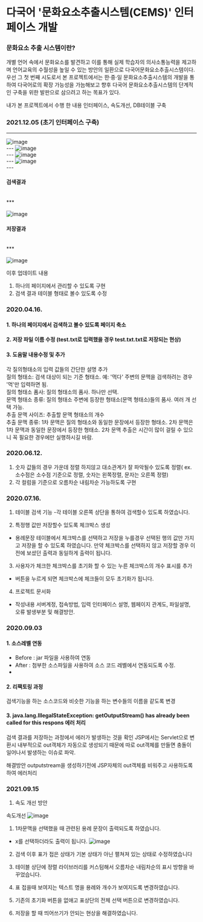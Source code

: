 # 다국어 '문화요소추출시스템(CEMS)' 인터페이스 개발 


### 문화요소 추출 시스템이란?

개별 언어 속에서 문화요소를 발견하고 이를 통해 실제 학습자의 의사소통능력을 제고하며 언어교육의 수월성을 높일 수 있는 방안의 일환으로 다국어문화요소추출시스템이다.
우선 그 첫 번째 시도로서 본 프로젝트에서는 한·중·일 문화요소추출시스템의 개발을 통하여 다국어로의 확장 가능성을 가늠해보고 향후 다국어 문화요소추출시스템의 단계적인 구축을 위한 발판으로 삼으려고 하는 목표가 있다.

내가 본 프로젝트에서 수행 한 내용
인터페이스, 속도개선, DB테이블 구축


### 2021.12.05 (초기 인터페이스 구축)
<hr>

![image](https://user-images.githubusercontent.com/47339929/112755509-f098e200-901b-11eb-9589-cac86bb203ca.png)
<br>---
![image](https://user-images.githubusercontent.com/47339929/112755525-fd1d3a80-901b-11eb-9d19-15d90b414f2b.png)
<br>---
![image](https://user-images.githubusercontent.com/47339929/112755533-027a8500-901c-11eb-9966-a0eacde17ec6.png)
<br>---
![image](https://user-images.githubusercontent.com/47339929/112755541-07d7cf80-901c-11eb-93c8-d47a6936d3e8.png)
<br>---

#### 검색결과
<br>
***

![image](https://user-images.githubusercontent.com/47339929/112755560-17efaf00-901c-11eb-84cc-175cd2307367.png)

#### 저장결과
<br>
***

![image](https://user-images.githubusercontent.com/47339929/112755567-21791700-901c-11eb-97ad-099a43498114.png)


이후 업데이트 내용
1. 하나의 페이지에서 관리할 수 있도록 구현 
1. 검색 결과 테이블 형태로 볼수 있도록 수정

### 2020.04.16. 
#### 1. 하나의 페이지에서 검색하고 볼수 있도록 페이지 축소
#### 2. 저장 파일 이름 수정 (test.txt로 입력했을 경우 test.txt.txt로 저장되는 현상)
#### 3. 도움말 내용수정 및 추가 
각 질의형태소의 입력 값들의 간단한 설명 추가<br>
질의 형태소: 검색 대상이 되는 기준 형태소. 예: '먹다' 주변의 문맥을 검색하려는 경우 '먹'만 입력하면 됨.<br>
질의 형태소 품사: 질의 형태소의 품사. 하나만 선택.<br>
문맥 형태소 종류: 질의 형태소 주변에 등장한 형태소(문맥 형태소)들의 품사. 여러 개 선택 가능.<br>
추출 문맥 사이즈: 추출할 문맥 형태소의 개수<br>
추출 문맥 종류: 1차 문맥은 질의 형태소와 동일한 문장에서 등장한 형태소. 2차 문맥은 1차 문맥과 동일한 문장에서 등장한 형태소. 2차 문맥 추출은 시간이 많이 걸릴 수 있으니 꼭 필요한 경우에만 실행하시길 바람.<br>


### 2020.06.12.

1. 숫자 값들의 경우 가운데 정렬 하지않고 대소관계가 잘 파악될수 있도록 정렬( ex. 소수점은 소수점 기준으로 정렬, 숫자는 왼쪽정렬, 문자는 오른쪽 정렬)
2. 각 컬럼을 기준으로 오름차순 내림차순 가능하도록 구현


### 2020.07.16.
1. 테이블 검색 기능
-각 테이블 오른쪽 상단을 통하여 검색할수 있도록 하였습니다.

2. 특정행 값만 저장할수 있도록 체크박스 생성
-  용례문장 테이블에서 체크박스를 선택하고 저장을 누를경우 선택된 행의 값만 가지고 저장을 할 수 있도록 하였습니다. 만약 체크박스를 선택하지 않고 저장할 경우 이전에 보셨던 출력과 동일하게 출력이 됩니다.

3. 사용자가 체크한 체크박스를 초기화 할 수 있는 누른 체크박스의 개수 표시를 추가
- 버튼을 누르게 되면 체크박스에 체크들이 모두 초기화가 됩니다.

4. 프로젝트 문서화
- 작성내용 
서버계정, 접속방법, 입력 인터페이스 설명, 웹페이지 관계도, 파일설명, 오류 발생부분 및 해결방안.


### 2020.09.03
#### 1. 소스레벨 연동<br>
- Before  : jar 파일을 사용하여 연동
- After   : 첨부한 소스파일을 사용하여 소스 코드 레벨에서 연동되도록 수정.  
- 
#### 2. 리팩토링 과정<br>
검색기능을 하는 소스코드와 비슷한 기능을 하는 변수들의 이름을 같도록 변경

#### 3. java.lang.IllegalStateException: getOutputStream() has already been called for this respons 에러 처리 <br>
검색 결과를 저장하는 과정에서 에러가 발생하는 것을 확인
JSP에서는 Servlet으로 변환시 내부적으로 out객체가 자동으로 생성되기 때문에 따로 out객체를 만들면 충돌이 일어나서 발생하는 이슈로 파악.

해결방안
outputstream을 생성하기전에 JSP자체의 out객체를 비워주고 사용하도록 하여 에러처리

### 2021.09.15
1. 속도 개선 방안 

속도개선
![image](https://user-images.githubusercontent.com/47339929/112755859-8aad5a00-901d-11eb-9fbe-513a8c0ac86b.png)




1. 1차문맥을 선택했을 때 관련된 용례 문장이 출력되도록 하였습니다.
 * x를 선택하더라도 출력이 됩니다.
![image](https://user-images.githubusercontent.com/47339929/112755390-6fd9e600-901b-11eb-98da-aadd0a6a3691.png)
2. 검색 이후 표가 접은 상태가 기본 상태가 아닌 펼쳐져 있는 상태로 수정하였습니다

3. 테이블 상단에 정렬 라이브러리를 커스텀해서 오름차순 내림차순의 표시 방향을 바꾸었습니다.

 

4. 표 접을때 보여지는 텍스트 명을 용례와 개수가 보여지도록 변경하였습니다.



 

 

5. 기존의 초기화 버튼을 없애고 표상단의 전체 선택 버튼으로 변경하였습니다.



 



6. 저장을 할 때 띄어쓰기가 안되는 현상을 해결하였습니다.
